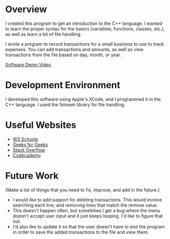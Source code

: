 # Overview

I created this program to get an introduction to the C++ language. I wanted to learn the proper syntax for the basics (variables, functions, classes, etc.), as well as learn a bit of file handling.

I wrote a program to record transactions for a small business to use to track expenses. You can add transactions and amounts, as well as view transactions from the file based on day, month, or year.

[Software Demo Video](https://youtu.be/zO3DhbanvuE)

# Development Environment

I developed this software using Apple's XCode, and I programmed it in the C++ language. I used the fstream library for file handling.

# Useful Websites

* [W3 Schools](https://www.w3schools.com/cpp/cpp_classes.asp)
* [Geeks for Geeks](https://www.geeksforgeeks.org/substring-in-cpp/)
* [Stack Overflow](https://stackoverflow.com/questions/5343173/returning-to-beginning-of-file-after-getline)
* [Codecademy](https://www.codecademy.com/learn/learn-c-plus-plus/modules/learn-cpp-classes-and-objects/cheatsheet)

# Future Work

{Make a list of things that you need to fix, improve, and add in the future.}
* I would like to add support for deleting transactions. This would involve searching each line, and removing lines that match the remove value.
* This doesn't happen often, but sometimes I get a bug where the menu doesn't accept user input and it just keeps looping. I'd like to figure that out.
* I'd also like to update it so that the user doesn't have to end the program in order to save the added transactions to the file and view them.